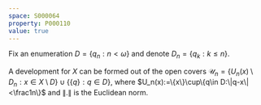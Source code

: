 ```yaml
---
space: S000064
property: P000110
value: true
---
```


Fix an enumeration $D=\{q_n:n<\omega\}$ and denote $D_n=\{q_k: k\leq n\}$.

A development for $X$ can be formed out of the open covers
$\mathscr U_n=\{ U_n(x)\setminus D_n : x\in X\setminus D\}\cup\{\{q\}:q\in D \}$,
where $U_n(x):=\{x\}\cup\{q\in D:\|q-x\|<\frac1n\}$  and $\|.\|$ is the Euclidean norm.
